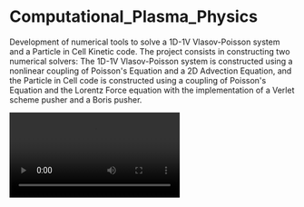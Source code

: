 # Computational_Plasma_Physics
Development of numerical tools to solve a 1D-1V Vlasov-Poisson system and a Particle in Cell Kinetic code. The project consists in constructing two numerical solvers: The 1D-1V Vlasov-Poisson system is constructed using a nonlinear coupling of Poisson's Equation and a 2D Advection Equation, and the Particle in Cell code is constructed using a coupling of Poisson's Equation and the Lorentz Force equation with the implementation of a Verlet scheme pusher and a Boris pusher.

![](2StreamInstability.mp4)
